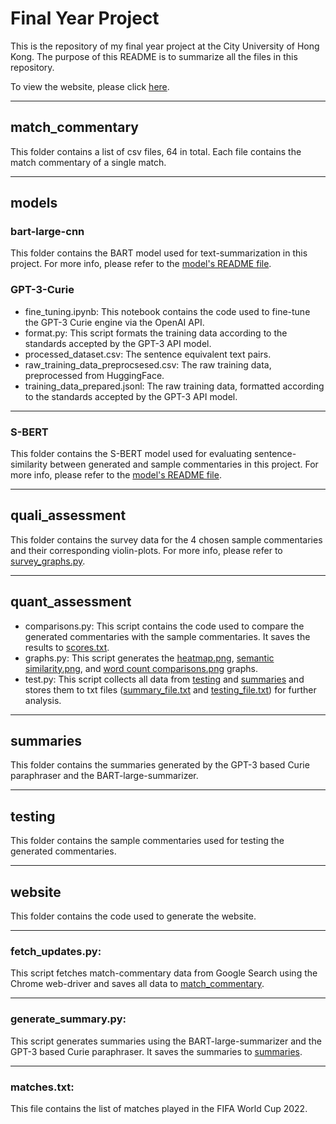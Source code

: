 # Final Year Project
This is the repository of my final year project at the City University of Hong Kong. The purpose of this README is to summarize all the files in this repository.

To view the website, please click [here](website/site.html).

---
## match_commentary
This folder contains a list of csv files, 64 in total. Each file contains the match commentary of a single match.

---
## models
### bart-large-cnn
This folder contains the BART model used for text-summarization in this project. For more info, please refer to the [model's README file](models/bart-large-cnn/README.md).

### GPT-3-Curie
- fine_tuning.ipynb: This notebook contains the code used to fine-tune the GPT-3 Curie engine via the OpenAI API.
- format.py: This script formats the training data according to the standards accepted by the GPT-3 API model.
- processed_dataset.csv: The sentence equivalent text pairs.
- raw_training_data_preprocsesed.csv: The raw training data, preprocessed from HuggingFace.
- training_data_prepared.jsonl: The raw training data, formatted according to the standards accepted by the GPT-3 API model.

---
### S-BERT
This folder contains the S-BERT model used for evaluating sentence-similarity between generated and sample commentaries in this project. For more info, please refer to the [model's README file](models/S-BERT/README.md).

---
## quali_assessment
This folder contains the survey data for the 4 chosen sample commentaries and their corresponding violin-plots. For more info, please refer to [survey_graphs.py](quali_assessment/survey_graphs.py).

---
## quant_assessment
- comparisons.py: This script contains the code used to compare the generated commentaries with the sample commentaries. It saves the results to [scores.txt](quant_assessment/scores.txt).
- graphs.py: This script generates the [heatmap.png](quant_assessment/heatmap.png), [semantic similarity.png](quant_assessment/semantic_similarity.png), and [word count comparisons.png](quant_assessment/word_count_comparisons.png) graphs.
- test.py: This script collects all data from [testing](testing) and [summaries](summaries) and stores them to txt files ([summary_file.txt](summary_file.txt) and [testing_file.txt](testing_file.txt)) for further analysis.

---
## summaries
This folder contains the summaries generated by the GPT-3 based Curie paraphraser and the BART-large-summarizer.

---
## testing
This folder contains the sample commentaries used for testing the generated commentaries.

---
## website
This folder contains the code used to generate the website.

---
### fetch_updates.py: 
This script fetches match-commentary data from Google Search using the Chrome web-driver and saves all data to [match_commentary](match_commentary).

---
### generate_summary.py:
This script generates summaries using the BART-large-summarizer and the GPT-3 based Curie paraphraser. It saves the summaries to [summaries](summaries).

---
### matches.txt:
This file contains the list of matches played in the FIFA World Cup 2022.
